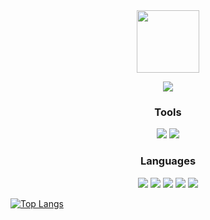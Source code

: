 <div id="header" align="center">
  <img src="https://media.giphy.com/media/M9gbBd9nbDrOTu1Mqx/giphy.gif" width="100"/>
</div>

<div id="badges">
<p align="center">
<a href="https://www.linkedin.com/in/mohamadfahrikurniawan/"><img src="https://img.shields.io/badge/linkedin-%230077B5.svg?style=for-the-badge&logo=linkedin&logoColor=white"></a>
<!-- <a href="https://www.linkedin.com/in/rnrifai/"><img src="https://img.shields.io/badge/Instagram-%23E4405F.svg?style=for-the-badge&logo=Instagram&logoColor=white"></a> -->
<!-- <a href="https://twitter.com/rifairizqi3"><img src="https://img.shields.io/badge/Twitter-%231DA1F2.svg?style=for-the-badge&logo=Twitter&logoColor=white"></a> -->
<!-- <a href="https://medium.com/@rifai.rizqi3"><img src="https://img.shields.io/badge/Medium-12100E?style=for-the-badge&logo=medium&logoColor=white"></a> -->
</p>
</div>

<h3 align="center">Tools</h3>
<p align="center">
<img src="https://img.shields.io/badge/Linux-FCC624?style=for-the-badge&logo=linux&logoColor=black">
<!-- <img src="https://img.shields.io/badge/DigitalOcean-%230167ff.svg?style=for-the-badge&logo=digitalOcean&logoColor=white"> -->
<!-- <img src="https://img.shields.io/badge/GoogleCloud-%234285F4.svg?style=for-the-badge&logo=google-cloud&logoColor=white"> -->
<!-- <img src="https://img.shields.io/badge/AWS-%23FF9900.svg?style=for-the-badge&logo=amazon-aws&logoColor=white"> -->
<!-- <img src="https://img.shields.io/badge/terraform-%235835CC.svg?style=for-the-badge&logo=terraform&logoColor=white"> -->
<!-- <img src="https://img.shields.io/badge/ansible-%231A1918.svg?style=for-the-badge&logo=ansible&logoColor=white"> -->
<!-- <img src="https://img.shields.io/badge/docker-%230db7ed.svg?style=for-the-badge&logo=docker&logoColor=white"> -->
<!-- <img src="https://img.shields.io/badge/kubernetes-%23326ce5.svg?style=for-the-badge&logo=kubernetes&logoColor=white"> -->
<!-- <img src="https://img.shields.io/badge/jenkins-%232C5263.svg?style=for-the-badge&logo=jenkins&logoColor=white"> -->
<!-- <img src="https://img.shields.io/badge/Prometheus-E6522C?style=for-the-badge&logo=Prometheus&logoColor=white"> -->
<!-- <img src="https://img.shields.io/badge/grafana-%23F46800.svg?style=for-the-badge&logo=grafana&logoColor=white"> -->
<img src="https://img.shields.io/badge/nginx-%23009639.svg?style=for-the-badge&logo=nginx&logoColor=white">
</p>

<h3 align="center">Languages</h3>
<p align="center">
<!-- <img src="https://img.shields.io/badge/python-3670A0?style=for-the-badge&logo=python&logoColor=ffdd54"> -->
<!-- <img src="https://img.shields.io/badge/go-%2300ADD8.svg?style=for-the-badge&logo=go&logoColor=white"> -->
<img src="https://img.shields.io/badge/react-%2320232a.svg?style=for-the-badge&logo=react&logoColor=%2361DAFB">
<img src="https://img.shields.io/badge/vue.js-%2335495e.svg?style=for-the-badge&logo=vuedotjs&logoColor=%234FC08D">
<img src="https://img.shields.io/badge/Next-black?style=for-the-badge&logo=next.js&logoColor=white">
<img src="https://img.shields.io/badge/express.js-%23404d59.svg?style=for-the-badge&logo=express&logoColor=%2361DAFB">
<!-- <img src="https://img.shields.io/badge/postgres-%23316192.svg?style=for-the-badge&logo=postgresql&logoColor=white"> -->
<img src="https://img.shields.io/badge/mysql-%2300000f.svg?style=for-the-badge&logo=mysql&logoColor=white">
</p>

[![Top Langs](https://github-readme-stats.vercel.app/api/top-langs/?username=fahrikurniawan99&layout=compact%&theme=radical)](https://github.com/fahrikurniawan99/github-readme-stats)
